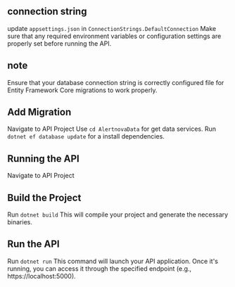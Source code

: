 ## connection string

update `appsettings.json`  in `ConnectionStrings.DefaultConnection` Make sure that any required environment variables or configuration settings are properly set before running the API.

## note

Ensure that your database connection string is correctly configured file for Entity Framework Core migrations to work properly.

## Add Migration

Navigate to API Project
Use `cd AlertnovaData` for get data services. 
Run `dotnet ef database update` for a install dependencies. 

## Running the API

Navigate to API Project

## Build the Project

Run `dotnet build` This will compile your project and generate the necessary binaries. 

## Run the API

Run `dotnet run` This command will launch your API application. Once it's running, you can access it through the specified endpoint (e.g., https://localhost:5000).



 
